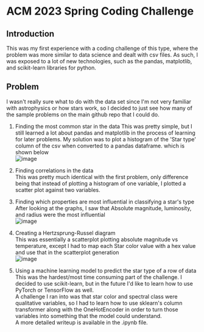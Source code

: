 # ACM 2023 Spring Coding Challenge
## Introduction
This was my first experience with a coding challenge of this type, where the problem was more similar to data science and dealt with csv files.
As such, I was exposed to a lot of new technologies, such as the pandas, matplotlib, and scikit-learn libraries for python.

## Problem
I wasn't really sure what to do with the data set since I'm not very familiar with astrophysics or how stars work, so I decided to just see how many of the sample problems on the main github repo that I could do.  
1. Finding the most common star in the data  This was pretty simple, but I still learned a lot about pandas and matplotlib in the process of learning for later problems.
My solution was to plot a histogram of the 'Star type' column of the csv when converted to a pandas dataframe. which is shown below  
![image](https://i.imgur.com/mRXltm3.png)  

2. Finding correlations in the data  
This was pretty much identical with the first problem, only difference being that instead of plotting a histogram of one variable, I plotted a scatter plot against two variables.
3. Finding which properties are most influential in classifying a star's type  
After looking at the graphs, I saw that Absolute magnitude, luminosity, and radius were the most influential  
![image](https://i.imgur.com/fglRArI.png)
4. Creating a Hertzsprung-Russel diagram  
This was essentially a scatterplot plotting absolute magnitude vs temperature, except I had to map each Star color value with a hex value and use that in the scatterplot generation  
![image](https://i.imgur.com/LejGf5A.png)  
5. Using a machine learning model to predict the star type of a row of data  
This was the hardest/most time consuming part of the challenge. I decided to use scikit-learn, but in the future I'd like to learn how to use PyTorch or TensorFlow as well.  
A challenge I ran into was that star color and spectral class were qualitative variables, so I had to learn how to use sklearn's column transformer along with the OneHotEncoder in order to turn those variables into something that the model could understand.  
A more detailed writeup is available in the .ipynb file.
